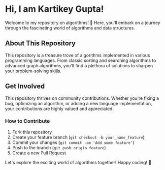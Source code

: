 # Hi, I am Kartikey Gupta!

Welcome to my repository on algorithms! 🚀 Here, you'll embark on a journey through the fascinating world of algorithms and data structures.

## About This Repository

This repository is a treasure trove of algorithms implemented in various programming languages. From classic sorting and searching algorithms to advanced graph algorithms, you'll find a plethora of solutions to sharpen your problem-solving skills.

## Get Involved

This repository thrives on community contributions. Whether you're fixing a bug, optimizing an algorithm, or adding a new language implementation, your contributions are highly valued and appreciated.

### How to Contribute

1. Fork this repository
2. Create your feature branch (`git checkout -b your_name_feature`)
3. Commit your changes (`git commit -am 'Add some feature'`)
4. Push to the branch (`git push origin feature`)
5. Create a new Pull Request

Let's explore the exciting world of algorithms together! Happy coding! 🌟
